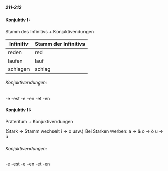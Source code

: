 ##### 211-212
#### Konjuktiv I:

Stamm des Infinitivs + Konjuktivendungen

| Infinifiv | Stamm der Infinitivs |
| --------- | -------------------- |
| reden     | red                  |
| laufen    | lauf                 |
| schlagen  | schlag               |
###### Konjuktivendungen:
-e
-est
-e
-en
-et
-en

#### Konjuktiv II:

Präteritum + Konjuktivendungen

(Stark -> Stamm wechselt i -> o usw.)
Bei Starken werben: 
a -> ä
o -> ö
u -> ü

###### Konjuktivendungen:
-e
-est
-e
-en
-et
-en
